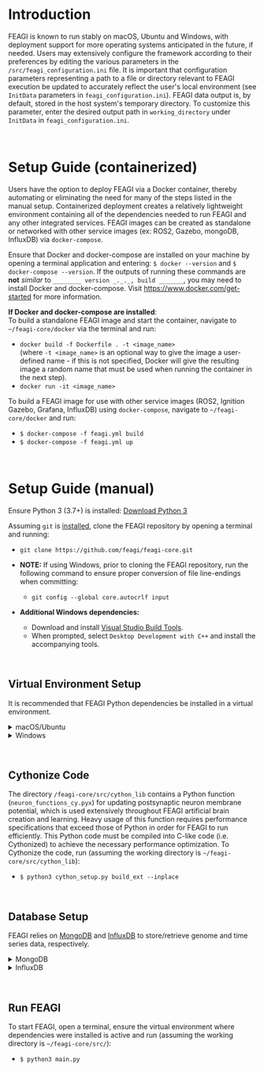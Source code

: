 # **Introduction**
FEAGI is known to run stably on macOS, Ubuntu and Windows, with deployment support for more operating systems anticipated in the future, if needed. Users may extensively configure the framework according to their preferences by editing the various parameters in the `/src/feagi_configuration.ini` file. It is important that configuration parameters representing a path to a file or directory relevant to FEAGI execution be updated to accurately reflect the user's local environment (see `InitData` parameters in `feagi_configuration.ini`). FEAGI data output is, by default, stored in the host system's temporary directory. To customize this parameter, enter the desired output path in `working_directory` under `InitData` in `feagi_configuration.ini`.

&nbsp;
# **Setup Guide (containerized)**
Users have the option to deploy FEAGI via a Docker container, thereby automating or eliminating the need for many of the steps listed in the manual setup. Containerized deployment creates a relatively lightweight environment containing all of the dependencies needed to run FEAGI and any other integrated services. FEAGI images can be created as standalone or networked with other service images (ex: ROS2, Gazebo, mongoDB, InfluxDB) via `docker-compose`. 

Ensure that Docker and docker-compose are installed on your machine by opening a terminal application and entering: `$ docker --version` and `$ docker-compose --version`. If the outputs of running these commands are **not** _similar_ to `________ version _._._, build _______`, you may need to install Docker and docker-compose. Visit https://www.docker.com/get-started for more information.

**If Docker and docker-compose are installed**:    
To build a standalone FEAGI image and start the container, navigate to `~/feagi-core/docker` via the terminal and run:
* `docker build -f Dockerfile . -t <image_name>`    
(where `-t <image_name>` is an optional way to give the image a user-defined name - if this is not specified, Docker will give the resulting image a random name that must be used when running the container in the next step).
* `docker run -it <image_name>`

To build a FEAGI image for use with other service images (ROS2, Ignition Gazebo, Grafana, InfluxDB) using `docker-compose`, navigate to `~/feagi-core/docker` and run:
* `$ docker-compose -f feagi.yml build`   
* `$ docker-compose -f feagi.yml up`

&nbsp;
# **Setup Guide (manual)**    
Ensure Python 3 (3.7+) is installed: [Download Python 3](https://www.python.org/downloads/)

Assuming `git` is [installed](https://git-scm.com/book/en/v2/Getting-Started-Installing-Git), clone the FEAGI repository by opening a terminal and running:
* `git clone https://github.com/feagi/feagi-core.git`
* **NOTE:** If using Windows, prior to cloning the FEAGI repository, run the following command to ensure proper conversion of file line-endings when committing:
  * `git config --global core.autocrlf input`

* **Additional Windows dependencies:**    
  * Download and install [Visual Studio Build Tools](https://visualstudio.microsoft.com/downloads/).
  * When prompted, select `Desktop Development with C++` and install the accompanying tools.

&nbsp;
## **Virtual Environment Setup**
It is recommended that FEAGI Python dependencies be installed in a virtual environment. 

<details>
  <summary>macOS/Ubuntu</summary>

To create a virtual environment in either Ubuntu or macOS (assuming Python 3 and `virtualenv` are installed), open a terminal and enter (`environment_name` is the desired environment name):

* `$ virtualenv -p /usr/bin/python3 environment_name`

To activate the newly-created virtual environment, run (if successful, environment name should appear in parentheses next to terminal command prompt): 
* `$ source ./<environment_name>/bin/activate`

Install the FEAGI Python dependencies in the active virtual environment (assuming the working directory is `~/feagi-core/`): 
* `$ pip3 install -r requirements.txt`
</details>

<details>
  <summary>Windows</summary>

To create a virtual environment in Windows (assuming `virtualenv` is installed), open a terminal, navigate to `~\feagi-core\` and run (`environment_name` is the desired environment name):    

* `$ virtualenv environment_name`

Activate the newly-created virtual environment by running:
* `$ .\environment_name\Scripts\activate`

Install the Python dependencies:
* `$ pip3 install -r requirements.txt`
</details>

&nbsp;
## **Cythonize Code**
  The directory `/feagi-core/src/cython_lib` contains a Python function (`neuron_functions_cy.pyx`) for updating postsynaptic neuron membrane potential, which is used extensively throughout FEAGI artificial brain creation and learning. Heavy usage of this function requires performance specifications that exceed those of Python in order for FEAGI to run efficiently. This Python code must be compiled into C-like code (i.e. Cythonized) to achieve the necessary performance optimization. To Cythonize the code, run (assuming the working directory is `~/feagi-core/src/cython_lib`): 
  * `$ python3 cython_setup.py build_ext --inplace`

&nbsp;
## **Database Setup**
FEAGI relies on [MongoDB](https://www.mongodb.com/) and [InfluxDB](https://www.influxdata.com/) to store/retrieve genome and time series data, respectively.

<details>
  <summary>MongoDB</summary>     

### **macOS**    
Installation of MongoDB using a package manager such as [Homebrew](https://brew.sh/#install) is recommended. Visit [Install MongoDB on Mac](https://docs.mongodb.com/manual/tutorial/install-mongodb-on-os-x/) for more detailed installation and configuration instructions. Open a terminal and follow these steps:    

Download official MongoDB formula: 
* `$ brew tap mongodb/brew`

Install the (currently) latest version of MongoDB: 
* `$ brew install mongodb-community@4.4`

Start MongoDB as a macOS service: 
* `$ brew services start mongodb-community@4.4`

Confirm MongoDB service has started: 
* `$ brew services list`

&nbsp;
### **Ubuntu**
The current stable release of MongoDB (4.4) only supports 64-bit versions of Ubuntu platforms and can be installed via the `apt` package manager. **Note**: The MongoDB package provided by Ubuntu is not official and causes conflicts when installed concurrently with the official version. Visit [Install MongoDB on Linux](https://docs.mongodb.com/manual/tutorial/install-mongodb-on-ubuntu/) for more detailed installation and configuration options.

Import the public GPG key (this operation should respond with `OK`): 
* `$ wget -qO - https://www.mongodb.org/static/pgp/server-4.4.asc | apt-key add -`

Create a list file for MongoDB: 
* `$ echo "deb [ arch=amd64,arm64 ] https://repo.mongodb.org/apt/ubuntu bionic/mongodb-org/4.4 multiverse" | sudo tee /etc/apt/sources.list.d/mongodb-org-4.4.list`

Reload the local package database: 
* `$ sudo apt-get update`

Install MongoDB packages: 
* `$ sudo apt-get install -y mongodb-org`

Start MongoDB (via `systemd`): 
* `$ sudo systemctl start mongod`

Verify that MongoDB is running: 
* `$ sudo systemctl status mongod`

Enable startup following system reboot: 
* `$ sudo systemctl enable mongod`

&nbsp;
### **Windows**
To install and configure MongoDB in a Windows environment, view the [installation instructions](https://docs.mongodb.com/manual/tutorial/install-mongodb-on-windows/#install-mongodb-community-edition).
</details>

<details>
  <summary>InfluxDB</summary>

### **macOS**  
As with MongoDB, installation of InfluxDB via Homebrew is recommended. More detailed installation and configuration instructions are available at [Install InfluxDB](https://docs.influxdata.com/influxdb/v1.8/introduction/install/).

Install InfluxDB: 
* `$ brew install influxdb`

Launch InfluxDB: 
* `$ influxd -config /usr/local/etc/influxdb.conf`

&nbsp;
### **Ubuntu**
Import the public GPG key: 
* `$ wget -qO- https://repos.influxdata.com/influxdb.key | sudo apt-key add -`

Get Ubuntu distribution info:
* `$ source /etc/lsb-release`

Add the InfluxDB repository: 
* `$ echo "deb https://repos.influxdata.com/${DISTRIB_ID,,} ${DISTRIB_CODENAME} stable" | sudo tee /etc/apt/sources.list.d/influxdb.list`

Update the local package database: 
* `$ sudo apt-get update`

Install InfluxDB: 
* `$ sudo apt-get install influxdb`

Start InfluxDB (via `systemd`): 
* `$ sudo systemctl unmask influxdb.service && sudo systemctl start influxdb`

&nbsp;
### **Windows**   
Visit https://portal.influxdata.com/downloads/ and select `Windows Binaries (64-bit)` in the platform dropdown, then run the generated command (found below the platform dropdown) using PowerShell.
</details>

&nbsp;
## **Run FEAGI**
To start FEAGI, open a terminal, ensure the virtual environment where dependencies were installed is active and run (assuming the working directory is `~/feagi-core/src/`): 
* `$ python3 main.py`
